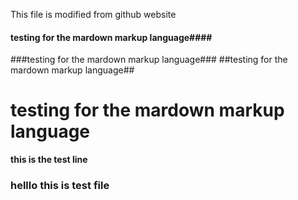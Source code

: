 This file is modified from github website
#### testing for the mardown markup language####
###testing for the mardown markup language###
##testing for the mardown markup language##
# testing for the mardown markup language 
**this is the test line**
### helllo this is test file ###
